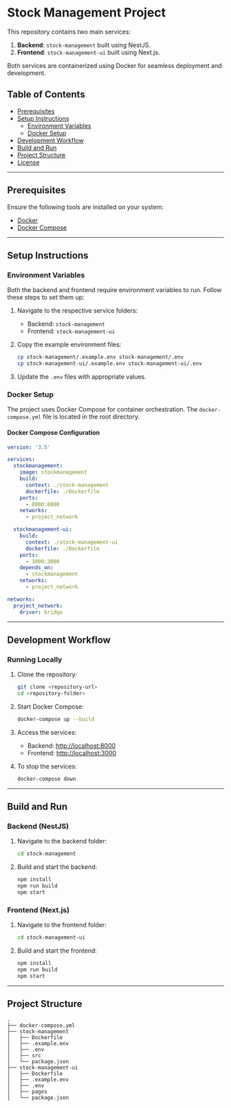 # Stock Management Project

This repository contains two main services:

1. **Backend**: `stock-management` built using NestJS.
2. **Frontend**: `stock-management-ui` built using Next.js.

Both services are containerized using Docker for seamless deployment and development.

## Table of Contents

- [Prerequisites](#prerequisites)
- [Setup Instructions](#setup-instructions)
  - [Environment Variables](#environment-variables)
  - [Docker Setup](#docker-setup)
- [Development Workflow](#development-workflow)
- [Build and Run](#build-and-run)
- [Project Structure](#project-structure)
- [License](#license)

---

## Prerequisites

Ensure the following tools are installed on your system:

- [Docker](https://www.docker.com/)
- [Docker Compose](https://docs.docker.com/compose/)

---

## Setup Instructions

### Environment Variables

Both the backend and frontend require environment variables to run. Follow these steps to set them up:

1. Navigate to the respective service folders:
   - Backend: `stock-management`
   - Frontend: `stock-management-ui`

2. Copy the example environment files:
   ```bash
   cp stock-management/.example.env stock-management/.env
   cp stock-management-ui/.example.env stock-management-ui/.env
   ```
3. Update the `.env` files with appropriate values.

### Docker Setup

The project uses Docker Compose for container orchestration. The `docker-compose.yml` file is located in the root directory.

#### Docker Compose Configuration

```yaml
version: '3.5'

services:
  stockmanagement:
    image: stockmanagement
    build:
      context: ./stock-management
      dockerfile: ./Dockerfile
    ports:
      - 8000:8000
    networks:
      - project_network

  stockmanagement-ui:
    build:
      context: ./stock-management-ui
      dockerfile: ./Dockerfile
    ports:
      - 3000:3000
    depends_on:
      - stockmanagement
    networks:
      - project_network

networks:
  project_network:
    driver: bridge
```

---

## Development Workflow

### Running Locally

1. Clone the repository:
   ```bash
   git clone <repository-url>
   cd <repository-folder>
   ```

2. Start Docker Compose:
   ```bash
   docker-compose up --build
   ```

3. Access the services:
   - Backend: [http://localhost:8000](http://localhost:8000)
   - Frontend: [http://localhost:3000](http://localhost:3000)

4. To stop the services:
   ```bash
   docker-compose down
   ```

---

## Build and Run

### Backend (NestJS)

1. Navigate to the backend folder:
   ```bash
   cd stock-management
   ```
2. Build and start the backend:
   ```bash
   npm install
   npm run build
   npm start
   ```

### Frontend (Next.js)

1. Navigate to the frontend folder:
   ```bash
   cd stock-management-ui
   ```
2. Build and start the frontend:
   ```bash
   npm install
   npm run build
   npm start
   ```

---

## Project Structure

```plaintext
.
├── docker-compose.yml
├── stock-management
│   ├── Dockerfile
│   ├── .example.env
│   ├── .env
│   ├── src
│   └── package.json
├── stock-management-ui
│   ├── Dockerfile
│   ├── .example.env
│   ├── .env
│   ├── pages
│   └── package.json
```

